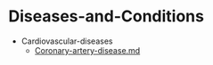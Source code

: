 
# Diseases-and-Conditions

- Cardiovascular-diseases
  - [Coronary-artery-disease.md](./Coronary-artery-disease.md)
